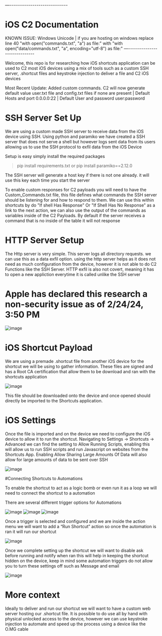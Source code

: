 —------------------------------
# iOS C2 Documentation

KNOWN ISSUE: Windows Unicode | if you are hosting on windows replace line 40 "with open("commands.txt", "a") as file:" with "with open("data/commands.txt", "a", encoding="utf-8") as file:"
—------------------------------

Welcome, this repo is for researching how iOS shortcuts application can be used to C2 most iOS devices using a mix of tools such as a custom SSH server, .shortcut files and keystroke injection to deliver a file and C2 iOS devices

Most Recent Update: Added custom commands. C2 will now generate default value user.txt file and config.txt files if none are present 
| Default Hosts and port 0.0.0.0:22 
| Default User and password user:password

# SSH Server Set Up

We are using a custom made SSH server to receive data from the iOS device using SSH. Using python and paramiko we have created a SSH server that does not serve a shell but however logs sent data from its users allowing us to use the SSH protocol to exfil data from the iOS Device

Setup is easy simply install the required packages 

> pip install requirements.txt
> or
> pip install paramiko==2.12.0

The SSH server will generate a host key if there is not one already.  it will use this key each time you start the server 

To enable custom responses for C2 payloads you will need to have the Custom_Commands.txt file, this file defines what commands the SSH server should be listening for and how to respond to them. We can use this within shortcuts by do "If shell Has Response" Or "If Shell Has No Response" as a link to the next action, we can also use the output of the commands as variables inside of the C2 Payloads. By default if the server receives a command that is no inside of the table it will not response


# HTTP Server Setup 

The Http server is very simple. This server logs all directory requests. we can use this as a data exfil option. using the http server helps as it does not need as much configuration from the device, however it is not able to do C2 Functions like the SSH Server. HTTP exfil is also not covert, meaning it has to open a new appliction everytime it is called unlike the SSH server



# Apple has declared this research a non-security issue as of 2/24/24, 3:50 PM


![image](https://github.com/Peaakss/iOS-C2-BETA/assets/115900893/483212b1-8b66-4eb8-8880-89fdeb823347)



# iOS Shortcut Payload 

We are using a premade .shortcut file from another iOS device for the shortcut we will be using to gather information. These files are signed and has a Root CA certification that allow them to be download and ran with the shortcuts application 

![image](https://github.com/Peaakss/iOS-C2-BETA/assets/115900893/d93f1553-7553-411d-a876-a404d95fc1ed)


This file should be downloaded onto the device and once opened should directly be imported to the Shortcuts application. 

# iOS Settings 

Once the file is imported and on the device we need to configure the iOS device to allow it to run the shortcut. Navigating to Settings -> Shortcuts -> Advanced we can find the setting to Allow Running Scripts, enabling this will allow us to run SSH scripts and run Javascript on websites from the Shortcuts App. Enabling Allow Sharing Large Amounts Of Data will also allow for large amounts of data to be sent over SSH 

![image](https://github.com/Peaakss/iOS-C2-BETA/assets/115900893/62c9a031-f8be-4dd0-ad6b-a86dd8159a56)



#Connecting Shortcuts to Automations 

To enable the shortcut to act as a logic bomb or even run it as a loop we will need to connect the shortcut to a automation 

There are several different trigger options for Automations

![image](https://github.com/Peaakss/iOS-C2-BETA/assets/115900893/23e5ee5b-5413-4d6c-b217-2167746b69b9)
![image](https://github.com/Peaakss/iOS-C2-BETA/assets/115900893/d0cc33e0-fc41-49a5-889e-bb97317fa0fe)
![image](https://github.com/Peaakss/iOS-C2-BETA/assets/115900893/8ea993a6-65c4-442f-a967-a3b60569d8fe) 

Once a trigger is selected and configured and we are inside the action menu we will want to add a “Run Shortcut” action so once the automation is ran it will run our shortcut 

![image](https://github.com/Peaakss/iOS-C2-BETA/assets/115900893/a8defb14-1990-4082-95dc-722b8805a20f)

Once we complete setting up the shortcut we will want to disable ask before running and notify when ran this will help in keeping the shortcut hidden on the device, keep in mind some automation triggers do not allow you to turn these settings off such as Message and email 

![image](https://github.com/Peaakss/iOS-C2-BETA/assets/115900893/9df12376-29d7-45f2-bf9a-b3e2074a8045)

# More context 

Ideally to deliver and run our shortcut we will want to have a custom web server hosting our .shortcut file. It is possible to do use all by hand with physical unlocked access to the device, however we can use keystroke injection to automate and speed up the process using a device like the O.MG cable 



